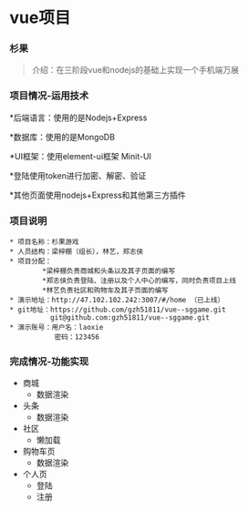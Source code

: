 # vue项目


### 杉果

> 介绍：在三阶段vue和nodejs的基础上实现一个手机端万展

### 项目情况-运用技术

*后端语言：使用的是Nodejs+Express

*数据库：使用的是MongoDB

*UI框架：使用element-ui框架 Minit-UI

*登陆使用token进行加密、解密、验证

*其他页面使用nodejs+Express和其他第三方插件



### 项目说明
    * 项目名称：杉果游戏
    * 人员结构：梁梓棚（组长），林艺，郑志侠
    * 项目分配：
            *梁梓棚负责商城和头条以及其子页面的编写
            *郑志侠负责登陆、注册以及个人中心的编写，同时负责项目上线
            *林艺负责社区和购物车及其子页面的编写
    * 演示地址：http://47.102.102.242:3007/#/home （已上线）
    * git地址：https://github.com/gzh51811/vue--sggame.git
              git@github.com:gzh51811/vue--sggame.git
    * 演示账号：用户名：laoxie
               密码：123456

### 完成情况-功能实现
* 商城
    * 数据渲染
* 头条
    * 数据渲染
* 社区
    * 懒加载
* 购物车页
    * 数据渲染
* 个人页
    * 登陆
    * 注册